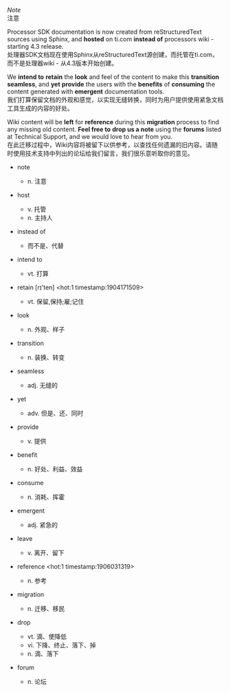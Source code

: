
*Note*  
注意

Processor SDK documentation is now created from reStructuredText sources using Sphinx, and **hosted** on ti.com **instead of** processors wiki - starting 4.3 release.  
处理器SDK文档现在使用Sphinx从reStructuredText源创建，而托管在ti.com，而不是处理器wiki - 从4.3版本开始创建。  

We **intend to** **retain** the **look** and feel of the content to make this **transition seamless**, and **yet** **provide** the users with the **benefits** of **consuming** the content generated with **emergent** documentation tools.  
我们打算保留文档的外观和感觉，以实现无缝转换，同时为用户提供使用紧急文档工具生成的内容的好处。  

Wiki content will be **left** for **reference** during this **migration** process to find any missing old content. **Feel free to** **drop us a note** using the **forums** listed at Technical Support, and we would love to hear from you.  
在此迁移过程中，Wiki内容将被留下以供参考，以查找任何遗漏的旧内容。请随时使用技术支持中列出的论坛给我们留言，我们很乐意听取你的意见。  

- note
    + n. 注意

- host
    + v. 托管
    + n. 主持人

- instead of
    + 而不是、代替

- intend to
    + vt. 打算

- retain [rɪ'ten] <hot:1 timestamp:1904171509>
    + vt. 保留,保持;雇;记住

- look
    + n. 外观、样子
    
- transition
    + n. 装换、转变

- seamless
    + adj. 无缝的

- yet 
    + adv. 但是、还、同时

- provide
    + v. 提供

- benefit
    + n. 好处、利益、效益

- consume
    + n. 消耗、挥霍

- emergent
    + adj. 紧急的

- leave
    + v. 离开、留下
    
- reference <hot:1 timestamp:1906031319>
    + n. 参考

- migration
    + n. 迁移、移民

- drop 
    + vt. 滴、使降低
    + vi. 下降、终止、落下、掉
    + n. 滴、落下
    
- forum
    + n. 论坛
